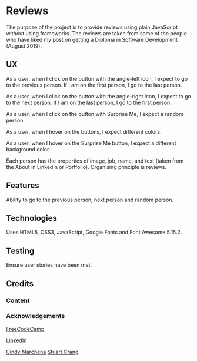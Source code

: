 # Reviews

The purpose of the project is to provide reviews using plain JavaScript without using frameworks.  The reviews are taken from some of the people who have liked my post on getting a Diploma in Software Development (August 2019).

## UX

As a user, when I click on the button with the angle-left icon, I expect to go to the previous person.  If I am on the first person, I go to the last person.

As a user, when I click on the button with the angle-right icon, I expect to go to the next person.  If I am on the last person, I go to the first person.

As a user, when I click on the button with Surprise Me, I expect a random person.

As a user, when I hover on the buttons, I expect different colors.

As a user, when I hover on the Surprise Me button, I expect a different background color. 

Each person has the properties of image, job, name, and text (taken from the About in LinkedIn or Portfolio).  Organising principle is reviews.

## Features

Ability to go to the previous person, next person and random person.

## Technologies

Uses HTML5, CSS3, JavaScript, Google Fonts and Font Awesome 5.15.2.

## Testing

Ensure user stories have been met.



## Credits

### Content

### Acknowledgements

[FreeCodeCamp](https://www.youtube.com/watch?v=3PHXvlpOkf4&t=1825s)

[LinkedIn](https://www.linkedin.com)

[Cindy Marchena](https://www.linkedin.com/in/cindymarchena)
[Stuart Crang](https://uk.linkedin.com/in/stuart-crang-50401897)